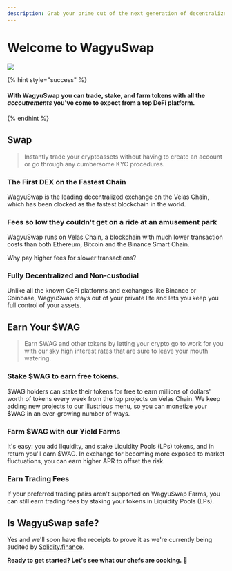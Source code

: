 ```yaml
---
description: Grab your prime cut of the next generation of decentralized exchanges.
---
```


# Welcome to WagyuSwap

![](.gitbook/assets/masthead-twitter-3-%20%281%29%20%281%29.png)

{% hint style="success" %}
#### With WagyuSwap you can trade, stake, and farm tokens with all the _accoutrements_ you've come to expect from a top DeFi platform.
{% endhint %}

## Swap

> Instantly trade your cryptoassets without having to create an account or go through any cumbersome KYC procedures.

### The First DEX on the Fastest Chain

WagyuSwap is the leading decentralized exchange on the Velas Chain, which has been clocked as the fastest blockchain in the world.

### Fees so low they couldn't get on a ride at an amusement park

WagyuSwap runs on Velas Chain, a blockchain with much lower transaction costs than both Ethereum, Bitcoin and the Binance Smart Chain. 

Why pay higher fees for slower transactions? 

### Fully Decentralized and Non-custodial

Unlike all the known CeFi platforms and exchanges like Binance or Coinbase, WagyuSwap stays out of your private life and lets you keep you full control of your assets.

## Earn Your $WAG 

> Earn $WAG and other tokens by letting your crypto go to work for you with our sky high interest rates that are sure to leave your mouth watering.

### Stake $WAG to earn free tokens.

$WAG holders can stake their tokens for free to earn millions of dollars' worth of tokens every week from the top projects on Velas Chain. We keep adding new projects to our illustrious menu, so you can monetize your $WAG in an ever-growing number of ways.

### Farm $WAG with our Yield Farms

It's easy: you add liquidity, and stake Liquidity Pools \(LPs\) tokens, and in return you'll earn $WAG. In exchange for becoming more exposed to market fluctuations, you can earn higher APR to offset the risk.

### Earn Trading Fees

If your preferred trading pairs aren't supported on WagyuSwap Farms, you can still earn trading fees by staking your tokens in Liquidity Pools \(LPs\).

## Is WagyuSwap safe?

Yes and we'll soon have the receipts to prove it as we're currently being audited by [Solidity.finance](https://solidity.finance/).

**Ready to get started? Let's see what our chefs are cooking.** 🥩 

